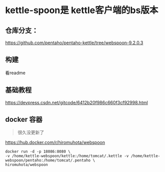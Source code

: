
# kettle-spoon是 kettle客户端的bs版本

## 仓库分支：
https://github.com/pentaho/pentaho-kettle/tree/webspoon-9.2.0.3

## 构建
看readme 

## 基础教程
https://devpress.csdn.net/gitcode/6412b20f986c660f3cf92998.html

## docker 容器

> 很久没更新了

https://hub.docker.com/r/hiromuhota/webspoon

```
docker run -d -p 18086:8080 \
-v /home/kettle-webspoon/kettle:/home/tomcat/.kettle -v /home/kettle-webspoon/pentaho:/home/tomcat/.pentaho \
hiromuhota/webspoon
```